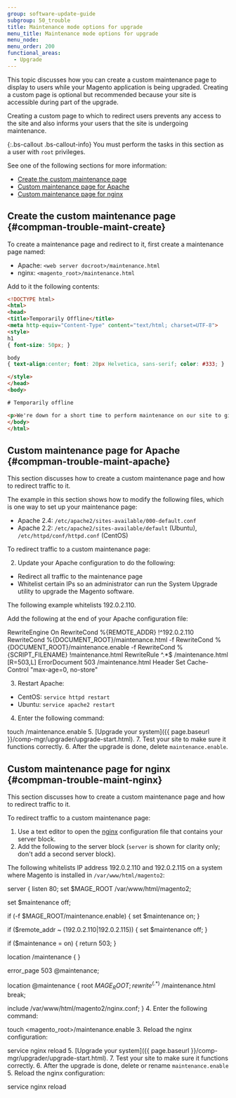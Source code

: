 ```yaml
---
group: software-update-guide
subgroup: 50_trouble
title: Maintenance mode options for upgrade
menu_title: Maintenance mode options for upgrade
menu_node:
menu_order: 200
functional_areas:
  - Upgrade
---
```


This topic discusses how you can create a custom maintenance page to display to users while your Magento application is being upgraded. Creating a custom page is optional but recommended because your site is accessible during part of the upgrade.

Creating a custom page to which to redirect users prevents any access to the site and also informs your users that the site is undergoing maintenance.

{:.bs-callout .bs-callout-info}
You must perform the tasks in this section as a user with `root` privileges.

See one of the following sections for more information:

* [Create the custom maintenance page](#compman-trouble-maint-create)
* [Custom maintenance page for Apache](#compman-trouble-maint-apache)
* [Custom maintenance page for nginx](#compman-trouble-maint-nginx)

## Create the custom maintenance page {#compman-trouble-maint-create}

To create a maintenance page and redirect to it, first create a maintenance page named:

* Apache: `<web server docroot>/maintenance.html`
* nginx: `<magento_root>/maintenance.html`

Add to it the following contents:

```html
<!DOCTYPE html>
<html>
<head>
<title>Temporarily Offline</title>
<meta http-equiv="Content-Type" content="text/html; charset=UTF-8">
<style>
h1
{ font-size: 50px; }

body
{ text-align:center; font: 20px Helvetica, sans-serif; color: #333; }

</style>
</head>
<body>

# Temporarily offline

<p>We're down for a short time to perform maintenance on our site to give you the best possible experience. Check back soon!</p>
</body>
</html>
```

## Custom maintenance page for Apache {#compman-trouble-maint-apache}

This section discusses how to create a custom maintenance page and how to redirect traffic to it.

The example in this section shows how to modify the following files, which is one way to set up your maintenance page:

* Apache 2.4: `/etc/apache2/sites-available/000-default.conf`
* Apache 2.2: `/etc/apache2/sites-available/default` (Ubuntu), `/etc/httpd/conf/httpd.conf` (CentOS)

To redirect traffic to a custom maintenance page:

2. Update your Apache configuration to do the following:

 * Redirect all traffic to the maintenance page
 * Whitelist certain IPs so an administrator can run the System Upgrade utility to upgrade the Magento software.

 The following example whitelists 192.0.2.110.

 Add the following at the end of your Apache configuration file:

  RewriteEngine On
  RewriteCond %{REMOTE_ADDR} !^192\.0\.2\.110
  RewriteCond %{DOCUMENT_ROOT}/maintenance.html -f
  RewriteCond %{DOCUMENT_ROOT}/maintenance.enable -f
  RewriteCond %{SCRIPT_FILENAME} !maintenance.html
  RewriteRule ^.*$ /maintenance.html [R=503,L]
  ErrorDocument 503 /maintenance.html
  Header Set Cache-Control "max-age=0, no-store"

3. Restart Apache:

 * CentOS: `service httpd restart`
 * Ubuntu: `service apache2 restart`

4. Enter the following command:

  touch <web server docroot>/maintenance.enable
5. [Upgrade your system]({{ page.baseurl }}/comp-mgr/upgrader/upgrade-start.html).
7. Test your site to make sure it functions correctly.
6. After the upgrade is done, delete `maintenance.enable`.

## Custom maintenance page for nginx {#compman-trouble-maint-nginx}

This section discusses how to create a custom maintenance page and how to redirect traffic to it.

To redirect traffic to a custom maintenance page:

1. Use a text editor to open the [nginx](https://glossary.magento.com/nginx) configuration file that contains your server block.
2. Add the following to the server block (`server` is shown for clarity only; don't add a second server block).

 The following whitelists IP address 192.0.2.110 and 192.0.2.115 on a system where Magento is installed in `/var/www/html/magento2`:

  server {
  listen 80;
  set $MAGE_ROOT /var/www/html/magento2;

  set $maintenance off;

  if (-f $MAGE_ROOT/maintenance.enable) {
  set $maintenance on;
  }

  if ($remote_addr ~ (192.0.2.110|192.0.2.115)) {
  set $maintenance off;
  }

  if ($maintenance = on) {
  return 503;
  }

  location /maintenance {
  }

  error_page 503 @maintenance;

  location @maintenance {
  root $MAGE_ROOT;
  rewrite ^(.*)$ /maintenance.html break;

  include /var/www/html/magento2/nginx.conf;
  }
4. Enter the following command:

  touch <magento_root>/maintenance.enable
3. Reload the nginx configuration:

  service nginx reload
5. [Upgrade your system]({{ page.baseurl }}/comp-mgr/upgrader/upgrade-start.html).
7. Test your site to make sure it functions correctly.
6. After the upgrade is done, delete or rename `maintenance.enable`
5. Reload the nginx configuration:

  service nginx reload
